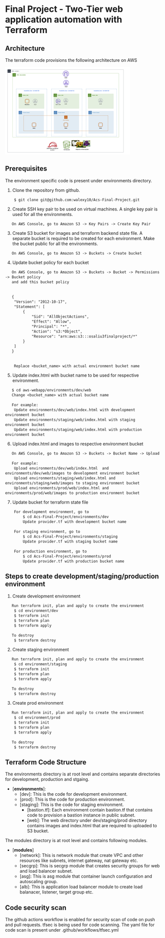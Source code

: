 # **Final Project  - Two-Tier web application automation with Terraform**

## **Architecture**
The terraform code provisions the following architecture on AWS

![Architecture](./images/architecture.png)

## **Prerequisites**
The environment specific code is present under environments directory.


1. Clone the repository from github.
```
    $ git clone git@github.com:walexy10/Acs-Final-Project.git
```
2. Create SSH key pair to be used on virtual machines. A single key pair
   is used for all the environments.
```
   On AWS Console, go to Amazon S3 -> Key Pairs -> Create Key Pair
```  
3. Create S3 bucket for images and terraform backend state file. A separate bucket 
   is required to be created for each environment. Make the bucket public for all the environments.
```
   On AWS Console, go to Amazon S3 -> Buckets -> Create bucket
```  

4. Update bucket policy for each bucket
```
   On AWS Console, go to Amazon S3 -> Buckets -> Bucket -> Permissions -> Bucket policy
   and add this bucket policy
   
   
   {
    "Version": "2012-10-17",
    "Statement": [
        {
            "Sid": "AllObjectActions",
            "Effect": "Allow",
            "Principal": "*",
            "Action": "s3:*Object",
            "Resource": "arn:aws:s3:::osaliu3finalproject/*"
        }
    ]
   }

    
    Replace <bucket_name> with actual environment bucket name
``` 

5. Update index.html with bucket name to be used for respective environment. 
```
   $ cd aws-webapp/environments/dev/web
   Change <bucket_name> with actual bucket name
   
   For example:
    Update environments/dev/web/index.html with development environment bucket
    Update environments/staging/web/index.html with staging environment bucket
    Update environments/staging/web/index.html with production environment bucket
```   
6. Upload index.html and images to respective environment bucket
```
   On AWS Console, go to Amazon S3 -> Buckets -> Bucket Name -> Upload
   
   For example:
    Upload environments/dev/web/index.html  and environments/dev/web/images to development environment bucket
    Upload environments/staging/web/index.html and environments/staging/web/images to staging environment bucket
    Upload environments/prod/web/index.html and environments/prod/web/images to production environment bucket
``` 
7. Update bucket for terraform state file
```   
    For development environment, go to 
        $ cd Acs-Final-Project/environments/dev
        Update provider.tf with development bucket name
      
    For staging environment, go to 
        $ cd Acs-Final-Project/environments/staging
        Update provider.tf with staging bucket name
        
    For production environment, go to 
        $ cd Acs-Final-Project/environments/prod
        Update provider.tf with production bucket name
```

## **Steps to create development/staging/production environment**

1. Create development environment
```
   Run terraform init, plan and apply to create the environment
    $ cd environment/dev
    $ terraform init
    $ terraform plan
    $ terraform apply
    
   To destroy
    $ terraform destroy
```

2. Create staging environment
```
   Run terraform init, plan and apply to create the environment
    $ cd environment/staging
    $ terraform init
    $ terraform plan
    $ terraform apply
    
   To destroy
    $ terraform destroy
```

3. Create prod environment
```
   Run terraform init, plan and apply to create the environment
    $ cd environment/prod
    $ terraform init
    $ terraform plan
    $ terraform apply
    
   To destroy
    $ terraform destroy
```

## **Terraform Code Structure**
The environments directory is at root level and contains separate directories for development, production and stgaing.

- [**environments**]:
  - [dev]: This is the code for development environment.
  - [prod]: This is the code for production environment.
  - [staging]: This is the code for staging environment.
    - [bastion.tf]: Each environment contain bastion.tf that contains code to provision a bastion instance in public subnet.
    - [web]: The web directory under dev/staging/prod directory contains images and index.html that are required to uploaded to S3 bucket.

The modules directory is at root level and contains following modules.
- [**modules**]
  - [network]: This is network module that create VPC and other resources like subnets, internet gateway, nat gateway etc.
  - [secgrp]: This is secgrp module that creates security groups for web and load balancer subnet.
  - [asg]: This is asg module that container launch configuration and autoscaling group.
  - [alb]: This is application load balancer module to create load balanacer, listener, target group etc.

## **Code security scan**
The github actions workflow is enabled for security scan of code on push and pull requests. tfsec is being used for code scanning. 
The yaml file for code scan is present under .github/workflows/tfsec.yml
